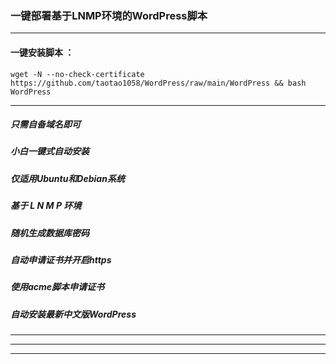 ###  一键部署基于LNMP环境的WordPress脚本


---
#### 一键安装脚本 ：

```
wget -N --no-check-certificate https://github.com/taotao1058/WordPress/raw/main/WordPress && bash WordPress
```

---
#####  只需自备域名即可
#####  小白一键式自动安装
#####  仅适用Ubuntu和Debian系统 
#####  基于 L N M P 环境
#####  随机生成数据库密码
#####  自动申请证书并开启https
#####  使用acme脚本申请证书
#####  自动安装最新中文版WordPress

---
---
---
